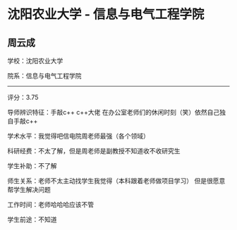 # 沈阳农业大学 - 信息与电气工程学院

## 周云成

学校：沈阳农业大学

院系：信息与电气工程学院

* * *

评分：3.75

导师辨识特征：手敲c++
c++大佬
在办公室老师们的休闲时刻（笑）依然自己独自手敲c++

学术水平：我觉得吧信电院周老师最强（各个领域）

科研经费：不太了解，但是周老师是副教授不知道收不收研究生

学生补助：不了解

师生关系：老师不太主动找学生我觉得（本科跟着老师做项目学习）
但是很愿意帮学生解决问题

工作时间：老师哈哈哈应该不管

学生前途：不知道